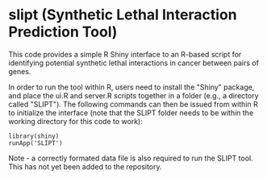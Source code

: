 slipt (Synthetic Lethal Interaction Prediction Tool)
====================================================

This code provides a simple R Shiny interface to an R-based script for identifying potential synthetic lethal 
interactions in cancer between pairs of genes.  

In order to run the tool within R, users need to install the "Shiny" package, and place the ui.R and server.R scripts 
together in a folder (e.g., a directory called "SLIPT").  The following commands can then be issued from within R
to initialize the interface (note that the SLIPT folder needs to be within the working directory for this code to
work):

```
library(shiny)
runApp('SLIPT')
```

Note - a correctly formated data file is also required to run the SLIPT tool.  This has not yet been added to the repository.
